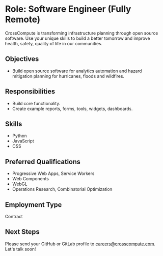 # Role: Software Engineer (Fully Remote)

CrossCompute is transforming infrastructure planning through open source software. Use your unique skills to build a better tomorrow and improve health, safety, quality of life in our communities.

## Objectives

- Build open source software for analytics automation and hazard mitigation planning for hurricanes, floods and wildfires.

## Responsibilities

- Build core functionality.
- Create example reports, forms, tools, widgets, dashboards.

## Skills

- Python
- JavaScript
- CSS

## Preferred Qualifications

- Progressive Web Apps, Service Workers
- Web Components
- WebGL
- Operations Research, Combinatorial Optimization

## Employment Type

Contract

## Next Steps

Please send your GitHub or GitLab profile to <careers@crosscompute.com>. Let's talk soon!
